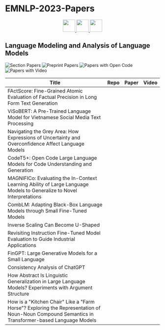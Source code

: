 # EMNLP-2023-Papers

<div align="center">
    <a href="https://github.com/DmitryRyumin/EMNLP-2023-Papers/blob/main/sections/language-grounding-to-vision-robotics-and-beyond.md">
        <img src="https://cdn.jsdelivr.net/gh/DmitryRyumin/NewEraAI-Papers@main/images/left.svg" width="40" alt="" />
    </a>
    <a href="https://github.com/DmitryRyumin/EMNLP-2023-Papers/">
        <img src="https://cdn.jsdelivr.net/gh/DmitryRyumin/NewEraAI-Papers@main/images/home.svg" width="40" alt="" />
    </a>
    <a href="https://github.com/DmitryRyumin/EMNLP-2023-Papers/blob/main/sections/information-retrieval-and-text-mining.md">
        <img src="https://cdn.jsdelivr.net/gh/DmitryRyumin/NewEraAI-Papers@main/images/right.svg" width="40" alt="" />
    </a>
</div>

## Language Modeling and Analysis of Language Models

![Section Papers](https://img.shields.io/badge/Section%20Papers-soon-42BA16) ![Preprint Papers](https://img.shields.io/badge/Preprint%20Papers-soon-b31b1b) ![Papers with Open Code](https://img.shields.io/badge/Papers%20with%20Open%20Code-soon-1D7FBF) ![Papers with Video](https://img.shields.io/badge/Papers%20with%20Video-soon-FF0000)

<!-- 212, 301 -->
| **Title** | **Repo** | **Paper** | **Video** |
|-----------|:--------:|:---------:|:---------:|
| FActScore: Fine-Grained Atomic Evaluation of Factual Precision in Long Form Text Generation |  |  |  |
| ViSoBERT: A Pre-Trained Language Model for Vietnamese Social Media Text Processing |  |  |  |
| Navigating the Grey Area: How Expressions of Uncertainty and Overconfidence Affect Language Models |  |  |  |
| CodeT5+: Open Code Large Language Models for Code Understanding and Generation |  |  |  |
| MAGNIFICo: Evaluating the In-Context Learning Ability of Large Language Models to Generalize to Novel Interpretations |  |  |  |
| CombLM: Adapting Black-Box Language Models through Small Fine-Tuned Models |  |  |  |
| Inverse Scaling Can Become U-Shaped |  |  |  |
| Revisiting Instruction Fine-Tuned Model Evaluation to Guide Industrial Applications |  |  |  |
| FinGPT: Large Generative Models for a Small Language |  |  |  |
| Consistency Analysis of ChatGPT |  |  |  |
| How Abstract Is Linguistic Generalization in Large Language Models? Experiments with Argument Structure |  |  |  |
| How is a "Kitchen Chair" Like a "Farm Horse"? Exploring the Representation of Noun-Noun Compound Semantics in Transformer-based Language Models |  |  |  |
